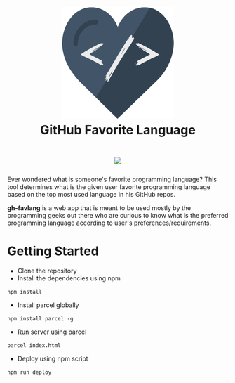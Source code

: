 <h1 align="center">
  <br>
     <img width="256" height="256" src=images/ghfavlang.svg/>
  <br>
  GitHub Favorite Language
  <br>
  <br>
  <img src="https://forthebadge.com/images/badges/built-with-love.svg"/>
</h1>

Ever wondered what is someone's favorite programming language?
This tool determines what is the given user favorite programming language based on the top most used language in his GitHub repos.
 
**gh-favlang** is a web app that is meant to be used mostly by the programming geeks out there who are curious to know what is the preferred programming language according to user's preferences/requirements.
 
# Getting Started
- Clone the repository
- Install the dependencies using npm
```shell
npm install
```
- Install parcel globally
```shell
npm install parcel -g
```
- Run server using parcel
```shell
parcel index.html
```
- Deploy using npm script
```shell
npm run deploy
```
